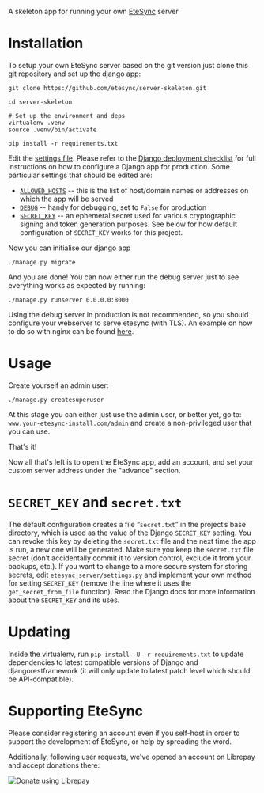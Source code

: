 A skeleton app for running your own [EteSync](https://www.etesync.com) server

# Installation

To setup your own EteSync server based on the git version just clone this
git repository and set up the django app:

```
git clone https://github.com/etesync/server-skeleton.git

cd server-skeleton

# Set up the environment and deps
virtualenv .venv
source .venv/bin/activate

pip install -r requirements.txt
```

Edit the [settings file](etesync_server/settings.py). Please refer to the
[Django deployment
checklist](https://docs.djangoproject.com/en/1.11/howto/deployment/checklist/)
for full instructions on how to configure a Django app for production. Some
particular settings that should be edited are:
  * [`ALLOWED_HOSTS`](https://docs.djangoproject.com/en/1.11/ref/settings/#std:setting-ALLOWED_HOSTS)
    -- this is the list of host/domain names or addresses on which the app
will be served
  * [`DEBUG`](https://docs.djangoproject.com/en/1.11/ref/settings/#debug)
    -- handy for debugging, set to `False` for production
  * [`SECRET_KEY`](https://docs.djangoproject.com/en/1.11/ref/settings/#std:setting-SECRET_KEY)
    -- an ephemeral secret used for various cryptographic signing and token
generation purposes. See below for how default configuration of
`SECRET_KEY` works for this project.

Now you can initialise our django app

```
./manage.py migrate
```

And you are done! You can now either run the debug server just to see everything works as expected by running:

```
./manage.py runserver 0.0.0.0:8000
```

Using the debug server in production is not recommended, so you should configure your webserver to serve
etesync (with TLS). An example on how to do so with nginx can be found [here](http://uwsgi-docs.readthedocs.io/en/latest/tutorials/Django_and_nginx.html).

# Usage

Create yourself an admin user:

```
./manage.py createsuperuser
```

At this stage you can either just use the admin user, or better yet, go to: ```www.your-etesync-install.com/admin```
and create a non-privileged user that you can use.

That's it!

Now all that's left is to open the EteSync app, add an account, and set your custom server address under the "advance" section.

# `SECRET_KEY` and `secret.txt`

The default configuration creates a file “`secret.txt`” in the project’s
base directory, which is used as the value of the Django `SECRET_KEY`
setting. You can revoke this key by deleting the `secret.txt` file and the
next time the app is run, a new one will be generated. Make sure you keep
the `secret.txt` file secret (don’t accidentally commit it to version
control, exclude it from your backups, etc.). If you want to change to a
more secure system for storing secrets, edit `etesync_server/settings.py`
and implement your own method for setting `SECRET_KEY` (remove the line
where it uses the `get_secret_from_file` function).  Read the Django docs
for more information about the `SECRET_KEY` and its uses.

# Updating

Inside the virtualenv, run `pip install -U -r requirements.txt` to update
dependencies to latest compatible versions of Django and
djangorestframework (it will only update to latest patch level which should
be API-compatible).

# Supporting EteSync

Please consider registering an account even if you self-host in order to support the development of EteSync, or help by spreading the word.

Additionally, following user requests, we've opened an account on Librepay and accept donations there:

[![Donate using Librepay](https://liberapay.com/assets/widgets/donate.svg)](https://liberapay.com/EteSync/donate)
